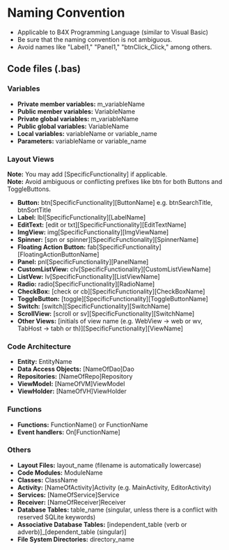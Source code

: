 # Naming Convention
- Applicable to B4X Programming Language (similar to Visual Basic)
- Be sure that the naming convention is not ambiguous.
- Avoid names like "Label1," "Panel1," "btnClick_Click," among others.

## Code files (.bas)
### Variables
- **Private member variables:** m_variableName
- **Public member variables:** VariableName
- **Private global variables:** m_variableName
- **Public global variables:** VariableName
- **Local variables:** variableName or variable_name
- **Parameters:** variableName or variable_name

### Layout Views
**Note:** You may add [SpecificFunctionality] if applicable.\
**Note:** Avoid ambiguous or conflicting prefixes like btn for both Buttons and ToggleButtons.
- **Button:** btn[SpecificFunctionality][ButtonName] e.g. btnSearchTitle, btnSortTitle
- **Label:** lbl[SpecificFunctionality][LabelName]
- **EditText:** [edit or txt][SpecificFunctionality][EditTextName]
- **ImgView:** img[SpecificFunctionality][ImgViewName]
- **Spinner:** [spn or spinner][SpecificFunctionality][SpinnerName]
- **Floating Action Button:** fab[SpecificFunctionality][FloatingActionButtonName]
- **Panel:** pnl[SpecificFunctionality][PanelName]
- **CustomListView:** clv[SpecificFunctionality][CustomListViewName]
- **ListVew:** lv[SpecificFunctionality][ListViewName]
- **Radio:** radio[SpecificFunctionality][RadioName]
- **CheckBox:** [check or cb][SpecificFunctionality][CheckBoxName]
- **ToggleButton:** [toggle][SpecificFunctionality][ToggleButtonName]
- **Switch:** [switch][SpecificFunctionality][SwitchName]
- **ScrollView:** [scroll or sv][SpecificFunctionality][SwitchName]
- **Other Views:** [initials of view name (e.g. WebView -> web or wv, TabHost -> tabh or th)][SpecificFunctionality][ViewName]

### Code Architecture
- **Entity:** EntityName
- **Data Access Objects:** [NameOfDao]Dao
- **Repositories:** [NameOfRepo]Repository
- **ViewModel:** [NameOfVM]ViewModel
- **ViewHolder:** [NameOfVH]ViewHolder

### Functions
- **Functions:** FunctionName() or FunctionName
- **Event handlers:** On[FunctionName]

### Others
- **Layout Files:** layout_name (filename is automatically lowercase)
- **Code Modules:** ModuleName
- **Classes:** ClassName
- **Activity:** [NameOfActivity]Activity (e.g. MainActivity, EditorActivity)
- **Services:** [NameOfService]Service
- **Receiver:** [NameOfReceiver]Receiver
- **Database Tables:** table_name (singular, unless there is a conflict with reserved SQLite keywords)
- **Associative Database Tables:** [independent_table (verb or adverb)]_[dependent_table (singular)]
- **File System Directories:** directory_name
